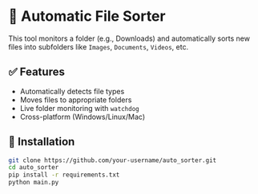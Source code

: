 # 📂 Automatic File Sorter

This tool monitors a folder (e.g., Downloads) and automatically sorts new files into subfolders like `Images`, `Documents`, `Videos`, etc.

## ✅ Features
- Automatically detects file types
- Moves files to appropriate folders
- Live folder monitoring with `watchdog`
- Cross-platform (Windows/Linux/Mac)

## 🔧 Installation

```bash
git clone https://github.com/your-username/auto_sorter.git
cd auto_sorter
pip install -r requirements.txt
python main.py
